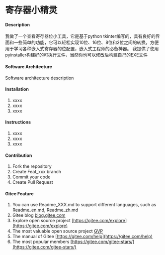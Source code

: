 # 寄存器小精灵

#### Description
我做了一个查看寄存器位小工具，它是基于python tkinter编写的，具有良好的界面和一些简单的功能，它可以轻松实现10位、16位、8位和2位之间的转换，方便用于学习各种嵌入式寄存器的位配置，嵌入式工程师的必备神器。
我提供了使用pyinstaller构建好的可执行文件，当然你也可以修改后构建自己的EXE文件

#### Software Architecture
Software architecture description

#### Installation

1.  xxxx
2.  xxxx
3.  xxxx

#### Instructions

1.  xxxx
2.  xxxx
3.  xxxx

#### Contribution

1.  Fork the repository
2.  Create Feat_xxx branch
3.  Commit your code
4.  Create Pull Request


#### Gitee Feature

1.  You can use Readme\_XXX.md to support different languages, such as Readme\_en.md, Readme\_zh.md
2.  Gitee blog [blog.gitee.com](https://blog.gitee.com)
3.  Explore open source project [https://gitee.com/explore](https://gitee.com/explore)
4.  The most valuable open source project [GVP](https://gitee.com/gvp)
5.  The manual of Gitee [https://gitee.com/help](https://gitee.com/help)
6.  The most popular members  [https://gitee.com/gitee-stars/](https://gitee.com/gitee-stars/)
